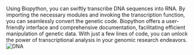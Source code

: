 Using Biopython, you can swiftly transcribe DNA sequences into RNA. By importing the necessary modules and invoking the transcription function, you can seamlessly convert the genetic code. Biopython offers a user-friendly interface and comprehensive documentation, facilitating efficient manipulation of genetic data. With just a few lines of code, you can unlock the power of transcriptional analysis in your genomic research endeavors.
![DNA](https://github.com/kelvinmutunga/DNA-TRANSCRIPTION/assets/90402507/efe03b91-7a47-46cf-8fba-46d2af1236ec)
